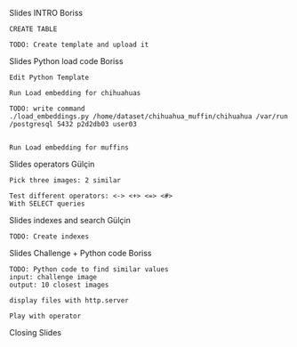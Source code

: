 
Slides INTRO Boriss 

    CREATE TABLE

    TODO: Create template and upload it

Slides Python load code Boriss

    Edit Python Template

    Run Load embedding for chihuahuas

    TODO: write command
    ./load_embeddings.py /home/dataset/chihuahua_muffin/chihuahua /var/run /postgresql 5432 p2d2db03 user03


    Run Load embedding for muffins


Slides operators Gülçin

    Pick three images: 2 similar

    Test different operators: <-> <+> <=> <#>
    With SELECT queries


Slides indexes and search Gülçin

    TODO: Create indexes


Slides Challenge + Python code Boriss

    TODO: Python code to find similar values
    input: challenge image
    output: 10 closest images

    display files with http.server

    Play with operator

Closing Slides
